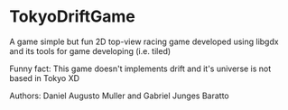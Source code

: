 # TokyoDriftGame
A game simple but fun 2D top-view racing game developed using libgdx and its tools for game developing (i.e. tiled)

Funny fact: This game doesn't implements drift and it's universe is not based in Tokyo XD

Authors: Daniel Augusto Muller and Gabriel Junges Baratto
